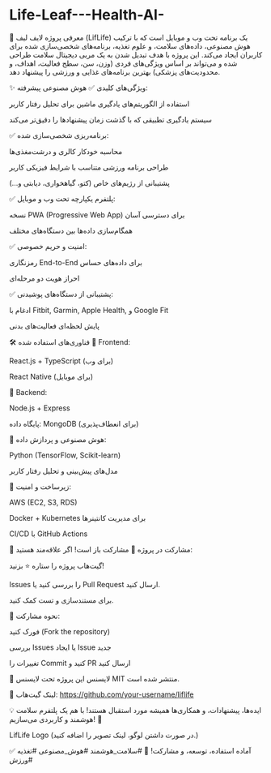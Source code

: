 # Life-Leaf---Health-AI-

📌 معرفی پروژه
لایف لیف (LifLife) یک برنامه تحت وب و موبایل است که با ترکیب هوش مصنوعی، داده‌های سلامت، و علوم تغذیه، برنامه‌های شخصی‌سازی شده برای کاربران ایجاد می‌کند. این پروژه با هدف تبدیل شدن به یک مربی دیجیتال سلامت طراحی شده و می‌تواند بر اساس ویژگی‌های فردی (وزن، سن، سطح فعالیت، اهداف، و محدودیت‌های پزشکی) بهترین برنامه‌های غذایی و ورزشی را پیشنهاد دهد.

✨ ویژگی‌های کلیدی
✅ هوش مصنوعی پیشرفته:

استفاده از الگوریتم‌های یادگیری ماشین برای تحلیل رفتار کاربر

سیستم یادگیری تطبیقی که با گذشت زمان پیشنهادها را دقیق‌تر می‌کند

✅ برنامه‌ریزی شخصی‌سازی شده:

محاسبه خودکار کالری و درشت‌مغذی‌ها

طراحی برنامه ورزشی متناسب با شرایط فیزیکی کاربر

پشتیبانی از رژیم‌های خاص (کتو، گیاهخواری، دیابتی و...)

✅ پلتفرم یکپارچه تحت وب و موبایل:

نسخه PWA (Progressive Web App) برای دسترسی آسان

همگام‌سازی داده‌ها بین دستگاه‌های مختلف

✅ امنیت و حریم خصوصی:

رمزنگاری End-to-End برای داده‌های حساس

احراز هویت دو مرحله‌ای

✅ پشتیبانی از دستگاه‌های پوشیدنی:

ادغام با Fitbit, Garmin, Apple Health, و Google Fit

پایش لحظه‌ای فعالیت‌های بدنی

🛠 فناوری‌های استفاده شده
🔹 Frontend:

React.js + TypeScript (برای وب)

React Native (برای موبایل)

🔹 Backend:

Node.js + Express

پایگاه داده: MongoDB (برای انعطاف‌پذیری)

🔹 هوش مصنوعی و پردازش داده:

Python (TensorFlow, Scikit-learn)

مدل‌های پیش‌بینی و تحلیل رفتار کاربر

🔹 زیرساخت و امنیت:

AWS (EC2, S3, RDS)

Docker + Kubernetes برای مدیریت کانتینرها

CI/CD با GitHub Actions


🤝 مشارکت در پروژه
🔹 مشارکت باز است! اگر علاقه‌مند هستید:

گیت‌هاب پروژه را ستاره ⭐ بزنید!

Issues را بررسی کنید یا Pull Request ارسال کنید.

برای مستندسازی و تست کمک کنید.

🔹 نحوه مشارکت:

فورک کنید (Fork the repository)

بررسی Issues یا ایجاد Issue جدید

تغییرات را Commit کنید و PR ارسال کنید

📜 لایسنس
این پروژه تحت لایسنس MIT منتشر شده است.

📌 لینک گیت‌هاب: https://github.com/your-username/liflife

💡 ایده‌ها، پیشنهادات، و همکاری‌ها همیشه مورد استقبال هستند!
با هم یک پلتفرم سلامت هوشمند و کاربردی می‌سازیم! 🚀

LifLife Logo (در صورت داشتن لوگو، لینک تصویر را اضافه کنید.)

✅ آماده استفاده، توسعه، و مشارکت! 🎉
#سلامت_هوشمند #هوش_مصنوعی #تغذیه #ورزش
